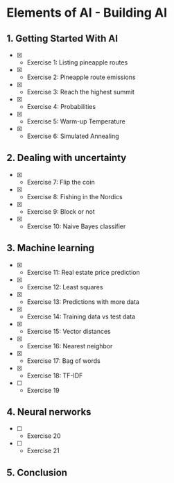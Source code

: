 # Elements of AI - Building AI

## 1. Getting Started With AI

- [x] - Exercise 1: Listing pineapple routes
- [x] - Exercise 2: Pineapple route emissions
- [x] - Exercise 3: Reach the highest summit
- [x] - Exercise 4: Probabilities
- [x] - Exercise 5: Warm-up Temperature
- [x] - Exercise 6: Simulated Annealing

## 2. Dealing with uncertainty

- [x] - Exercise 7: Flip the coin
- [x] - Exercise 8: Fishing in the Nordics
- [x] - Exercise 9: Block or not
- [x] - Exercise 10: Naive Bayes classifier

## 3. Machine learning

- [x] - Exercise 11: Real estate price prediction
- [x] - Exercise 12: Least squares
- [x] - Exercise 13: Predictions with more data
- [x] - Exercise 14: Training data vs test data
- [x] - Exercise 15: Vector distances
- [x] - Exercise 16: Nearest neighbor
- [x] - Exercise 17: Bag of words
- [x] - Exercise 18: TF-IDF
- [ ] - Exercise 19

## 4. Neural nerworks

- [ ] - Exercise 20
- [ ] - Exercise 21

## 5. Conclusion
